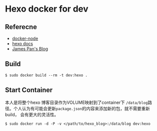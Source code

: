 # Hexo docker for dev


## Referecne

* [docker-node](https://github.com/joyent/docker-node)
* [hexo docs](http://hexo.io/docs/)
* [James Pan's Blog](http://blog.jamespan.me/2015/04/17/hexo-in-the-docker/)

## Build

    $ sudo docker build --rm -t dev:hexo .

## Start Container

本人是将整个hexo 博客目录作为VOLUME映射到了container下 `/data/blog`路径。个人认为有可能会更新`package.json`的内容来添加新的包，就不需要重新build， 会有更大的灵活性。

    $ sudo docker run -d -P -v </path/to/hexo_blog>:/data/blog dev:hexo

